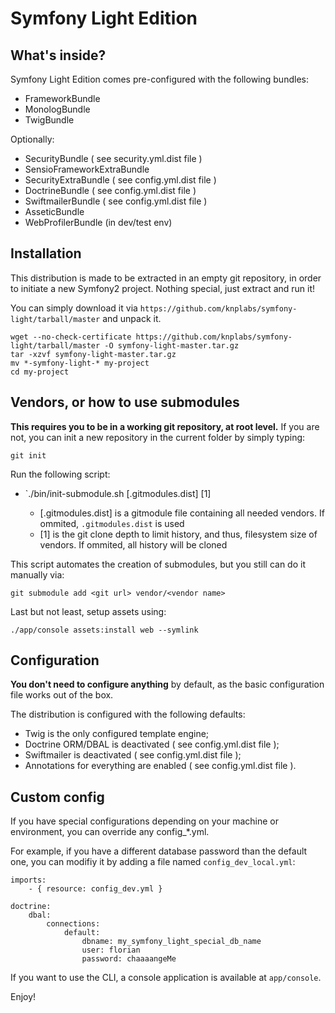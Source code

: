 Symfony Light Edition
=====================

What's inside?
--------------

Symfony Light Edition comes pre-configured with the following bundles:

 * FrameworkBundle
 * MonologBundle
 * TwigBundle

Optionally:

 * SecurityBundle ( see security.yml.dist file )
 * SensioFrameworkExtraBundle
 * SecurityExtraBundle ( see config.yml.dist file )
 * DoctrineBundle ( see config.yml.dist file )
 * SwiftmailerBundle ( see config.yml.dist file )
 * AsseticBundle
 * WebProfilerBundle (in dev/test env)

Installation
------------

This distribution is made to be extracted in an empty git repository, in order to initiate a new Symfony2 project.
Nothing special, just extract and run it!

You can simply download it via `https://github.com/knplabs/symfony-light/tarball/master` and unpack it.

    wget --no-check-certificate https://github.com/knplabs/symfony-light/tarball/master -O symfony-light-master.tar.gz
    tar -xzvf symfony-light-master.tar.gz
    mv *-symfony-light-* my-project
    cd my-project

Vendors, or how to use submodules
---------------------------------

**This requires you to be in a working git repository, at root level.**
If you are not, you can init a new repository in the current folder by simply typing:

    git init

Run the following script:

 * `./bin/init-submodule.sh [.gitmodules.dist] [1]

   * [.gitmodules.dist] is a gitmodule file containing all needed vendors. If ommited, ``.gitmodules.dist`` is used
   * [1] is the git clone depth to limit history, and thus, filesystem size of vendors. If ommited, all history will be cloned

This script automates the creation of submodules, but you still can do it manually via:

    git submodule add <git url> vendor/<vendor name>


Last but not least, setup assets using:

    ./app/console assets:install web --symlink


Configuration
-------------

**You don't need to configure anything** by default, as the basic configuration file works out of the box.

The distribution is configured with the following defaults:

 * Twig is the only configured template engine;
 * Doctrine ORM/DBAL is deactivated ( see config.yml.dist file );
 * Swiftmailer is deactivated ( see config.yml.dist file );
 * Annotations for everything are enabled ( see config.yml.dist file ).


Custom config
-------------

If you have special configurations depending on your machine or environment, you can override any config_*.yml.

For example, if you have a different database password than the default one, you can modifiy it by adding a file named `config_dev_local.yml`:

    imports:
        - { resource: config_dev.yml }

    doctrine:
        dbal:
            connections:
                default:
                    dbname: my_symfony_light_special_db_name
                    user: florian
                    password: chaaaangeMe


If you want to use the CLI, a console application is available at
`app/console`. 

Enjoy!
